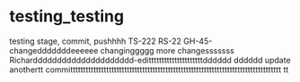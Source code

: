# testing_testing
testing stage, commit, pushhhh
TS-222
RS-22
GH-45-changedddddddeeeeee
changinggggg
more changesssssss
Richarddddddddddddddddddddd-editttttttttttttttttttttdddddd
dddddd
update
anothertt
committtttttttttttttttttttttttttttttttttttttttttttttttttttttttttttttttttttttttttttttttt
tt

